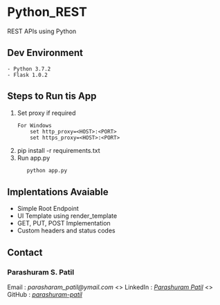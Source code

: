 # Python_REST
REST APIs using Python

## Dev Environment
```
- Python 3.7.2
- Flask 1.0.2
```

## Steps to Run tis App
1. Set proxy if required
    ```
    For Windows
        set http_proxy=<HOST>:<PORT>
        set https_proxy=<HOST>:<PORT>
    ```
2. pip install -r requirements.txt
3. Run app.py
    ```python
       python app.py
    ```

## Implentations Avaiable
- Simple Root Endpoint
- UI Template using render_template
- GET, PUT, POST Implementation
- Custom headers and status codes



## Contact

### Parashuram S. Patil
Email    : _parasharam_patil@ymail.com_ <>
LinkedIn : _[Parashuram Patil](https://www.linkedin.com/in/parashuram-patil-aa0b6288/)_ <>
GitHub   : _[parashuram-patil](https://github.com/parashuram-patil)_ 

